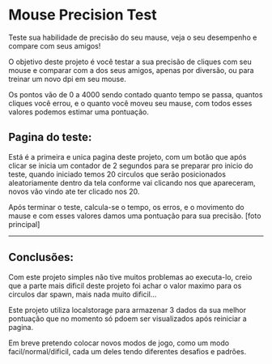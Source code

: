 # Mouse Precision Test
 Teste sua habilidade de precisão do seu mause, veja o seu desempenho e compare com seus amigos!

O objetivo deste projeto é você testar a sua precisão de cliques com seu mouse e comparar com a dos seus amigos, apenas por diversão, ou para treinar um novo dpi em seu mouse.

Os pontos vão de 0 a 4000 sendo contado quanto tempo se passa, quantos cliques você errou, e o quanto você moveu seu mause, com todos esses valores podemos estimar uma pontuação.  

## Pagina do teste:
Está é a primeira e unica pagina deste projeto, com um botão que após clicar se inicia um contador de 2 segundos para se preparar pro inicio do teste, quando iniciado temos 20 circulos que serão posicionados aleatoriamente dentro da tela conforme vai clicando nos que apareceram, novos vão vindo ate ter clicado nos 20.

Após terminar o teste, calcula-se o tempo, os erros, e o movimento do mause e com esses valores damos uma pontuação para sua precisão.
[foto principal]

---

## Conclusões:
Com este projeto simples não tive muitos problemas ao executa-lo, creio que a parte mais dificil deste projeto foi achar o valor maximo para os circulos dar spawn, mais nada muito dificil...

Este projeto utiliza localstorage para armazenar 3 dados da sua melhor pontuação que no momento só pdoem ser visualizados após reiniciar a pagina.


Em breve pretendo colocar novos modos de jogo, como um modo facil/normal/dificil, cada um deles tendo diferentes desafios e padrões.